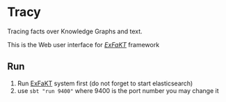 # Tracy 
Tracing facts over Knowledge Graphs and text.

This is the Web user interface for [*ExFaKT*](https://github.molgen.mpg.de/gadelrab/RuleBasedFactChecking) framework

## Run 

1. Run [ExFaKT](https://github.molgen.mpg.de/gadelrab/RuleBasedFactChecking) system first (do not forget to start elasticsearch)
2. use `sbt "run 9400"` where 9400 is the port number you may change it
